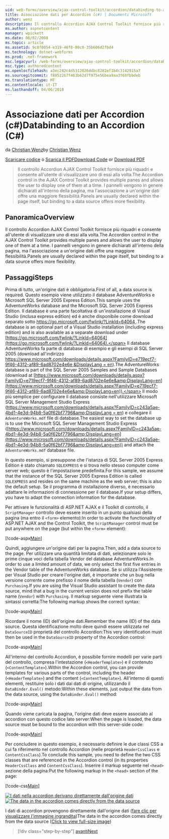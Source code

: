 ```yaml
---
uid: web-forms/overview/ajax-control-toolkit/accordion/databinding-to-an-accordion-cs
title: Associazione dati per Accordion (c#) | Documenti Microsoft
author: wenz
description: Il controllo Accordion AJAX Control Toolkit fornisce più riquadri e consente all'utente di visualizzare uno di essi alla volta. I pannelli vengono in genere dichiarati w...
ms.author: aspnetcontent
manager: wpickett
ms.date: 06/02/2008
ms.topic: article
ms.assetid: 9c8f0054-e319-46f8-80c0-35b606d2fbd4
ms.technology: dotnet-webforms
ms.prod: .net-framework
msc.legacyurl: /web-forms/overview/ajax-control-toolkit/accordion/databinding-to-an-accordion-cs
msc.type: authoredcontent
ms.openlocfilehash: a3ec242c4d5312026ddbc8282ef1b4c3142915a7
ms.sourcegitcommit: f8852267f463b62d7f975e56bea9aa3f68fbbdeb
ms.translationtype: MT
ms.contentlocale: it-IT
ms.lasthandoff: 04/06/2018
---
```

<a name="databinding-to-an-accordion-c"></a><span data-ttu-id="228fd-104">Associazione dati per Accordion (c#)</span><span class="sxs-lookup"><span data-stu-id="228fd-104">Databinding to an Accordion (C#)</span></span>
====================
<span data-ttu-id="228fd-105">da [Christian Wenz](https://github.com/wenz)</span><span class="sxs-lookup"><span data-stu-id="228fd-105">by [Christian Wenz](https://github.com/wenz)</span></span>

<span data-ttu-id="228fd-106">[Scaricare codice](http://download.microsoft.com/download/5/6/d/56d50cef-2011-4c8f-9891-7edc6dc57df9/Accordion1.cs.zip) o [Scarica il PDF](http://download.microsoft.com/download/6/7/1/6718d452-ff89-4d3f-a90e-c74ec2d636a3/accordion1CS.pdf)</span><span class="sxs-lookup"><span data-stu-id="228fd-106">[Download Code](http://download.microsoft.com/download/5/6/d/56d50cef-2011-4c8f-9891-7edc6dc57df9/Accordion1.cs.zip) or [Download PDF](http://download.microsoft.com/download/6/7/1/6718d452-ff89-4d3f-a90e-c74ec2d636a3/accordion1CS.pdf)</span></span>

> <span data-ttu-id="228fd-107">Il controllo Accordion AJAX Control Toolkit fornisce più riquadri e consente all'utente di visualizzare uno di essi alla volta.</span><span class="sxs-lookup"><span data-stu-id="228fd-107">The Accordion control in the AJAX Control Toolkit provides multiple panes and allows the user to display one of them at a time.</span></span> <span data-ttu-id="228fd-108">I pannelli vengono in genere dichiarati all'interno della pagina, ma l'associazione a un'origine dati offre una maggiore flessibilità.</span><span class="sxs-lookup"><span data-stu-id="228fd-108">Panels are usually declared within the page itself, but binding to a data source offers more flexibility.</span></span>


## <a name="overview"></a><span data-ttu-id="228fd-109">Panoramica</span><span class="sxs-lookup"><span data-stu-id="228fd-109">Overview</span></span>

<span data-ttu-id="228fd-110">Il controllo Accordion AJAX Control Toolkit fornisce più riquadri e consente all'utente di visualizzare uno di essi alla volta.</span><span class="sxs-lookup"><span data-stu-id="228fd-110">The Accordion control in the AJAX Control Toolkit provides multiple panes and allows the user to display one of them at a time.</span></span> <span data-ttu-id="228fd-111">I pannelli vengono in genere dichiarati all'interno della pagina, ma l'associazione a un'origine dati offre una maggiore flessibilità.</span><span class="sxs-lookup"><span data-stu-id="228fd-111">Panels are usually declared within the page itself, but binding to a data source offers more flexibility.</span></span>

## <a name="steps"></a><span data-ttu-id="228fd-112">Passaggi</span><span class="sxs-lookup"><span data-stu-id="228fd-112">Steps</span></span>

<span data-ttu-id="228fd-113">Prima di tutto, un'origine dati è obbligatoria.</span><span class="sxs-lookup"><span data-stu-id="228fd-113">First of all, a data source is required.</span></span> <span data-ttu-id="228fd-114">Questo esempio viene utilizzato il database AdventureWorks e Microsoft SQL Server 2005 Express Edition.</span><span class="sxs-lookup"><span data-stu-id="228fd-114">This sample uses the AdventureWorks database and the Microsoft SQL Server 2005 Express Edition.</span></span> <span data-ttu-id="228fd-115">Il database è una parte facoltativa di un'installazione di Visual Studio (inclusa express edition) ed è anche disponibile come download separato sotto [ https://go.microsoft.com/fwlink/?LinkId=64064 ](https://go.microsoft.com/fwlink/?LinkId=64064).</span><span class="sxs-lookup"><span data-stu-id="228fd-115">The database is an optional part of a Visual Studio installation (including express edition) and is also available as a separate download under [https://go.microsoft.com/fwlink/?LinkId=64064](https://go.microsoft.com/fwlink/?LinkId=64064).</span></span> <span data-ttu-id="228fd-116">Il database AdventureWorks fa parte di database di esempio e gli esempi di SQL Server 2005 (download all'indirizzo [ https://www.microsoft.com/downloads/details.aspx?FamilyID=e719ecf7-9f46-4312-af89-6ad8702e4e6e &amp;DisplayLang = en](https://www.microsoft.com/downloads/details.aspx?FamilyID=e719ecf7-9f46-4312-af89-6ad8702e4e6e&amp;DisplayLang=en)).</span><span class="sxs-lookup"><span data-stu-id="228fd-116">The AdventureWorks database is part of the SQL Server 2005 Samples and Sample Databases (download at [https://www.microsoft.com/downloads/details.aspx?FamilyID=e719ecf7-9f46-4312-af89-6ad8702e4e6e&amp;DisplayLang=en](https://www.microsoft.com/downloads/details.aspx?FamilyID=e719ecf7-9f46-4312-af89-6ad8702e4e6e&amp;DisplayLang=en)).</span></span> <span data-ttu-id="228fd-117">Il modo più semplice per configurare il database consiste nell'utilizzare Microsoft SQL Server Management Studio Express ([https://www.microsoft.com/downloads/details.aspx?FamilyID=c243a5ae-4bd1-4e3d-94b8-5a0f62bf7796&amp;DisplayLang = en](https://www.microsoft.com/downloads/details.aspx?FamilyID=c243a5ae-4bd1-4e3d-94b8-5a0f62bf7796&amp;DisplayLang=en)) e collegare il `AdventureWorks.mdf` file di database.</span><span class="sxs-lookup"><span data-stu-id="228fd-117">The easiest way to set the database up is to use the Microsoft SQL Server Management Studio Express ([https://www.microsoft.com/downloads/details.aspx?FamilyID=c243a5ae-4bd1-4e3d-94b8-5a0f62bf7796&amp;DisplayLang=en](https://www.microsoft.com/downloads/details.aspx?FamilyID=c243a5ae-4bd1-4e3d-94b8-5a0f62bf7796&amp;DisplayLang=en)) and attach the `AdventureWorks.mdf` database file.</span></span>

<span data-ttu-id="228fd-118">In questo esempio, si presuppone che l'istanza di SQL Server 2005 Express Edition è stato chiamato `SQLEXPRESS` e si trova nello stesso computer come server web; questo è l'impostazione predefinita.</span><span class="sxs-lookup"><span data-stu-id="228fd-118">For this sample, we assume that the instance of the SQL Server 2005 Express Edition is called `SQLEXPRESS` and resides on the same machine as the web server; this is also the default setup.</span></span> <span data-ttu-id="228fd-119">Se il programma di installazione diverso, è necessario adattare le informazioni di connessione per il database.</span><span class="sxs-lookup"><span data-stu-id="228fd-119">If your setup differs, you have to adapt the connection information for the database.</span></span>

<span data-ttu-id="228fd-120">Per attivare le funzionalità di ASP.NET AJAX e il Toolkit di controllo, il `ScriptManager` controllo deve essere inserito in un punto qualsiasi della pagina (ma entro il `<form>` elemento):</span><span class="sxs-lookup"><span data-stu-id="228fd-120">In order to activate the functionality of ASP.NET AJAX and the Control Toolkit, the `ScriptManager` control must be put anywhere on the page (but within the `<form>` element):</span></span>

[!code-aspx[Main](databinding-to-an-accordion-cs/samples/sample1.aspx)]

<span data-ttu-id="228fd-121">Quindi, aggiungere un'origine dati per la pagina.</span><span class="sxs-lookup"><span data-stu-id="228fd-121">Then, add a data source to the page.</span></span> <span data-ttu-id="228fd-122">Per utilizzare una quantità limitata di dati, selezionare solo le prime cinque voci della tabella Vendor del database AdventureWorks.</span><span class="sxs-lookup"><span data-stu-id="228fd-122">In order to use a limited amount of data, we only select the first five entries in the Vendor table of the AdventureWorks database.</span></span> <span data-ttu-id="228fd-123">Se si utilizza l'Assistente per Visual Studio per creare l'origine dati, è importante che un bug nella versione corrente come prefisso il nome della tabella (`Vendor`) con `Purchasing`.</span><span class="sxs-lookup"><span data-stu-id="228fd-123">If you are using the Visual Studio assistant to create the data source, mind that a bug in the current version does not prefix the table name (`Vendor`) with `Purchasing`.</span></span> <span data-ttu-id="228fd-124">Il markup seguente viene illustrata la sintassi corretta:</span><span class="sxs-lookup"><span data-stu-id="228fd-124">The following markup shows the correct syntax:</span></span>

[!code-aspx[Main](databinding-to-an-accordion-cs/samples/sample2.aspx)]

<span data-ttu-id="228fd-125">Ricordare il nome (ID) dell'origine dati.</span><span class="sxs-lookup"><span data-stu-id="228fd-125">Remember the name (ID) of the data source.</span></span> <span data-ttu-id="228fd-126">Questa identificazione molto deve quindi essere utilizzata nel `DataSourceID` proprietà del controllo Accordion:</span><span class="sxs-lookup"><span data-stu-id="228fd-126">This very identification must then be used in the `DataSourceID` property of the Accordion control:</span></span>

[!code-aspx[Main](databinding-to-an-accordion-cs/samples/sample3.aspx)]

<span data-ttu-id="228fd-127">All'interno del controllo Accordion, è possibile fornire modelli per varie parti del controllo, compresa l'intestazione (`<HeaderTemplate>`) e il contenuto (`<ContentTemplate>`).</span><span class="sxs-lookup"><span data-stu-id="228fd-127">Within the Accordion control, you can provide templates for various parts of the control, including the header (`<HeaderTemplate>`) and the content (`<ContentTemplate>`).</span></span> <span data-ttu-id="228fd-128">All'interno di questi elementi, restituire solo i dati dai dati di origine, utilizzando il `DataBinder.Eval()` metodo:</span><span class="sxs-lookup"><span data-stu-id="228fd-128">Within these elements, just output the data from the data source, using the `DataBinder.Eval()` method:</span></span>

[!code-aspx[Main](databinding-to-an-accordion-cs/samples/sample4.aspx)]

<span data-ttu-id="228fd-129">Quando viene caricata la pagina, l'origine dati deve essere associato al accordion con questo codice lato server:</span><span class="sxs-lookup"><span data-stu-id="228fd-129">When the page is loaded, the data source must be bound to the accordion with this server-side code:</span></span>

[!code-aspx[Main](databinding-to-an-accordion-cs/samples/sample5.aspx)]

<span data-ttu-id="228fd-130">Per concludere in questo esempio, è necessario definire le due classi CSS a cui fa riferimento nel controllo Accordion (nelle proprietà `HeaderCssClass` e `ContentCssClass`).</span><span class="sxs-lookup"><span data-stu-id="228fd-130">To conclude this sample, you need to define the two CSS classes that are referenced in the Accordion control (in its properties `HeaderCssClass` and `ContentCssClass`).</span></span> <span data-ttu-id="228fd-131">Inserire il markup seguente nel `<head>` sezione della pagina:</span><span class="sxs-lookup"><span data-stu-id="228fd-131">Put the following markup in the `<head>` section of the page:</span></span>

[!code-css[Main](databinding-to-an-accordion-cs/samples/sample6.css)]


<span data-ttu-id="228fd-132">[![I dati nella accordion derivano direttamente dall'origine dati](databinding-to-an-accordion-cs/_static/image2.png)](databinding-to-an-accordion-cs/_static/image1.png)</span><span class="sxs-lookup"><span data-stu-id="228fd-132">[![The data in the accordion comes directly from the data source](databinding-to-an-accordion-cs/_static/image2.png)](databinding-to-an-accordion-cs/_static/image1.png)</span></span>

<span data-ttu-id="228fd-133">I dati di accordion provengono direttamente dall'origine dati ([fare clic per visualizzare l'immagine ingrandita](databinding-to-an-accordion-cs/_static/image3.png))</span><span class="sxs-lookup"><span data-stu-id="228fd-133">The data in the accordion comes directly from the data source ([Click to view full-size image](databinding-to-an-accordion-cs/_static/image3.png))</span></span>

> [!div class="step-by-step"]
> [<span data-ttu-id="228fd-134">avanti</span><span class="sxs-lookup"><span data-stu-id="228fd-134">Next</span></span>](dynamically-adding-an-accordion-pane-cs.md)
